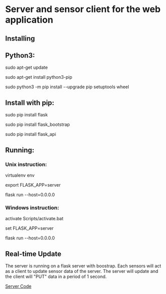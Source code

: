 Server and sensor client for the web application
================================================

Installing
----------

## Python3:

sudo apt-get update

sudo apt-get install python3-pip

sudo python3 -m pip install --upgrade pip setuptools wheel

## Install with pip:

sudo pip install flask

sudo pip install flask_bootstrap

sudo pip install flask_api

## Running:

### Unix instruction:

virtualenv env

export FLASK_APP=server

flask run --host=0.0.0.0

### Windows instruction:

activate Scripts/activate.bat

set FLASK_APP=server

flask run --host=0.0.0.0

Real-time Update
----------------

The server is running on a flask server with boostrap. Each sensors will act as a client to update sensor data of the server. The server will update and the client will "PUT" data in a period of 1 second. 

[Server Code](https://github.com/ababushkin6/IDD-Fall19-FinalProject/blob/master/Server/server.py)
